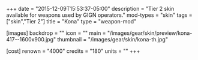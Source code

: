 +++
date = "2015-12-09T15:53:37-05:00"
description = "Tier 2 skin available for weapons used by GIGN operators."
mod-types = "skin"
tags = ["skin","Tier 2"]
title = "Kona"
type = "weapon-mod"

[images]
  backdrop = ""
  icon = ""
  main = "/images/gear/skin/preview/kona-417--1600x900.jpg"
  thumbnail = "/images/gear/skin/kona-th.jpg"

[cost]
  renown = "4000"
  credits = "180"
  units = ""
+++
